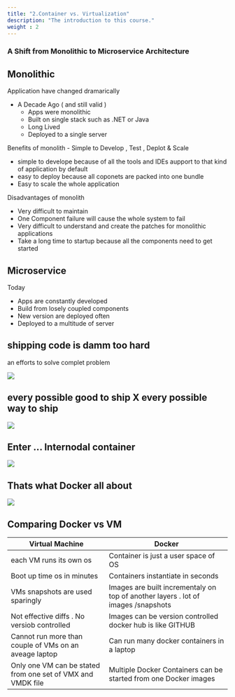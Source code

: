 ```yaml
---
title: "2.Container vs. Virtualization"
description: "The introduction to this course."
weight : 2 
---
```


### A Shift from Monolithic to Microservice Architecture 

##  Monolithic 

Application have changed dramarically 
- A Decade Ago ( and still valid )
    - Apps were monolithic 
    - Built on single stack such as .NET or Java 
    - Long Lived 
    - Deployed to a single server 

Benefits of monolith - Simple to Develop , Test , Deplot & Scale 
   - simple to develope because of all the tools and IDEs aupport to that kind of application by default 
   -  easy to deploy because all coponets are packed into one bundle 
   - Easy to scale the whole application  

Disadvantages of monolith 
  -  Very difficult to maintain 
  - One Component failure will cause the whole system to fail 
  - Very difficult to understand and create the patches for   monolithic applications 
  - Take a long time to startup because all the components need to get started 

## Microservice 

Today 
  - Apps are constantly developed 
  - Build from losely coupled components 
  - New version are deployed often 
  - Deployed to a multitude of server 


## shipping code is damm too hard 

an efforts to solve complet problem 

![](./images/solve-problem.png)

## every possible good to ship X every possible way to ship 

![](./images/pssiblewaytoship.png)

## Enter ...  Internodal container 

![](./images/intermodl-container.png)


## Thats what Docker all about 
![](./images/whatdocker.png)



## Comparing Docker vs VM 

| Virtual Machine |  Docker |
|-|-| 
| each VM runs its own os | Container is just a user space of OS | 
| Boot up time os in minutes | Containers instantiate in seconds | 
| VMs snapshots are used sparingly | Images are built incrementaly on top of another layers . lot of images /snapshots | 
| Not effective diffs . No versiob controlled | Images can be version controlled docker hub is like GITHUB | 
| Cannot run more than couple of VMs on an aveage laptop | Can run many docker containers in a laptop |
| Only one VM can be stated from one set of VMX and VMDK file | Multiple Docker Containers can be started from one Docker images  |




